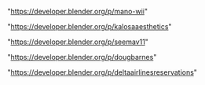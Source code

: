 "https://developer.blender.org/p/mano-wii"

"https://developer.blender.org/p/kalosaaesthetics"

"https://developer.blender.org/p/seemav11"

"https://developer.blender.org/p/dougbarnes"

"https://developer.blender.org/p/deltaairlinesreservations"

 

